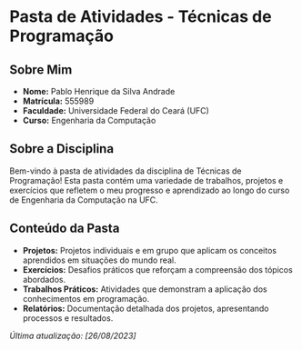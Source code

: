 # Pasta de Atividades - Técnicas de Programação

## Sobre Mim

- **Nome:** Pablo Henrique da Silva Andrade
- **Matrícula:** 555989
- **Faculdade:** Universidade Federal do Ceará (UFC)
- **Curso:** Engenharia da Computação

## Sobre a Disciplina

Bem-vindo à pasta de atividades da disciplina de Técnicas de Programação! Esta pasta contém uma variedade de trabalhos, projetos e exercícios que refletem o meu progresso e aprendizado ao longo do curso de Engenharia da Computação na UFC.

## Conteúdo da Pasta

- **Projetos:** Projetos individuais e em grupo que aplicam os conceitos aprendidos em situações do mundo real.
- **Exercícios:** Desafios práticos que reforçam a compreensão dos tópicos abordados.
- **Trabalhos Práticos:** Atividades que demonstram a aplicação dos conhecimentos em programação.
- **Relatórios:** Documentação detalhada dos projetos, apresentando processos e resultados.

*Última atualização: [26/08/2023]*


